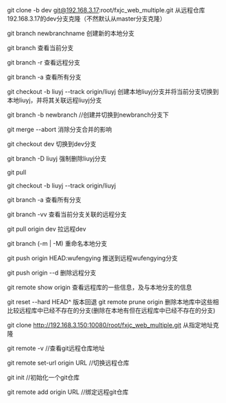git clone -b dev git@192.168.3.17:root/fxjc_web_multiple.git  从远程仓库192.168.3.17的dev分支克隆（不然默认从master分支克隆）

git branch newbranchname	创建新的本地分支

git branch 查看当前分支

git branch -r 查看远程分支

git branch -a 查看所有分支

git checkout -b liuyj --track origin/liuyj  创建本地liuyj分支并将当前分支切换到本地liuyj，并将其关联远程liuyj分支

git branch -b newbranch //创建并切换到newbranch分支下

git merge --abort  消除分支合并的影响

git checkout dev 切换到dev分支

git branch -D liuyj 强制删除liuyj分支   

git pull

git checkout -b liuyj --track origin/liuyj

git branch -a 查看所有分支

git branch -vv 查看当前分支关联的远程分支

git pull origin dev 拉远程dev

git branch (-m | -M) <oldbranch> <newbranch> 重命名本地分支

git push origin HEAD:wufengying 推送到远程wufengying分支

git push origin --d <BranchName> 删除远程分支 

git remote show origin 查看远程库的一些信息，及与本地分支的信息

git reset --hard HEAD^  版本回退
git remote prune origin 删除本地库中这些相比较远程库中已经不存在的分支(删除在本地有但在远程库中已经不存在的分支)

git clone http://192.168.3.150:10080/root/fxjc_web_multiple.git  从指定地址克隆


git remote -v	//查看git远程仓库地址

git remote set-url origin URL		//切换远程仓库

git init 	//初始化一个git仓库

git remote add origin URL 	//绑定远程git仓库







